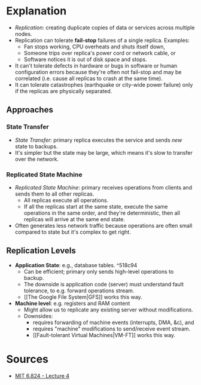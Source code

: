 # Explanation
- *Replication*: creating duplicate copies of data or services across multiple nodes.
- Replication can tolerate **fail-stop** failures of a single replica. Examples:
	- Fan stops working, CPU overheats and shuts itself down,
	- Someone trips over replica's power cord or network cable, or
	- Software notices it is out of disk space and stops.
- It can't tolerate defects in hardware or bugs in software or human configuration errors because they're often not fail-stop and may be correlated (i.e. cause all replicas to crash at the same time).
- It can tolerate catastrophes (earthquake or city-wide power failure) only if the replicas are physically separated.

## Approaches

### State Transfer
- *State Transfer*: primary replica executes the service and sends *new* state to backups.
- It's simpler but the state may be large, which means it's slow to transfer over the network.

### Replicated State Machine
- *Replicated State Machine*: primary receives operations from clients and sends them to all other replicas.
	- All replicas execute all operations.
	- If all the replicas start at the same state, execute the same operations in the same order, and they're deterministic, then all replicas will arrive at the same end state.
- Often generates less network traffic because operations are often small compared to state but it's complex to get right.

## Replication Levels
- **Application State**: e.g., database tables. ^518c94
	- Can be efficient; primary only sends high-level operations to backup.
	- The downside is application code (server) must understand fault tolerance, to e.g. forward operations stream.
	- [[The Google File System|GFS]] works this way.
- **Machine level**: e.g. registers and RAM content
	- Might allow us to replicate any existing server without modifications.
	- Downsides:
		- requires forwarding of machine events (interrupts, DMA, &c), and
		- requires "machine" modifications to send/receive event stream.
		- [[Fault-tolerant Virtual Machines|VM-FT]] works this way.

# Sources
- [MIT 6.824 - Lecture 4](https://www.youtube.com/watch?v=M_teob23ZzY)
